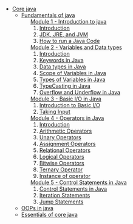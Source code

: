 <ul>
        <li>
            <a href="https://www.google.com/">Core java</a>
            <ul>
                <li>
                    <a href="#">Fundamentals of java</a>
                    <ul style="list-style: none;">
                        <li>
                            <a href="https://github.com/Shubham-Choudhury/Learning_Java/tree/main/1%20Core%20java/1%20Fundamentals%20of%20Java/Module%201%20-%20Introduction%20to%20Java">Module 1 - Introduction to java</a>
                            <ol>
                                <li>
                                    <a href="https://github.com/Shubham-Choudhury/Learning_Java/blob/main/1%20Core%20java/1%20Fundamentals%20of%20Java/Module%201%20-%20Introduction%20to%20Java/1.%20Introduction.md">Introduction</a>
                                </li>
                                <li>
                                    <a href="https://github.com/Shubham-Choudhury/Learning_Java/blob/main/1%20Core%20java/1%20Fundamentals%20of%20Java/Module%201%20-%20Introduction%20to%20Java/2.%20JDK%2C%20JRE%2C%20and%20JVM.md">JDK, JRE, and JVM</a>
                                </li>
                                <li>
                                    <a href="https://github.com/Shubham-Choudhury/Learning_Java/blob/main/1%20Core%20java/1%20Fundamentals%20of%20Java/Module%201%20-%20Introduction%20to%20Java/3.%20How%20to%20run%20a%20Java%20Code.md">How to run a Java Code</a>
                                </li>
                            </ol>
                        </li>
                        <li>
                            <a href="https://github.com/Shubham-Choudhury/Learning_Java/tree/main/1%20Core%20java/1%20Fundamentals%20of%20Java/Module%202%20-%20Variables%20and%20Data%20types">Module 2 - Variables and Data types</a>
                            <ol>
                                <li>
                                    <a href="https://github.com/Shubham-Choudhury/Learning_Java/blob/main/1%20Core%20java/1%20Fundamentals%20of%20Java/Module%202%20-%20Variables%20and%20Data%20types/1.%20Introduction.md">Introduction</a>
                                </li>
                                <li>
                                    <a href="https://github.com/Shubham-Choudhury/Learning_Java/blob/main/1%20Core%20java/1%20Fundamentals%20of%20Java/Module%202%20-%20Variables%20and%20Data%20types/2.%20Keywords%20in%20Java.md">Keywords in Java</a>
                                </li>
                                <li>
                                    <a href="https://github.com/Shubham-Choudhury/Learning_Java/blob/main/1%20Core%20java/1%20Fundamentals%20of%20Java/Module%202%20-%20Variables%20and%20Data%20types/3.%20Data%20types%20in%20Java.md">Data types in Java</a>
                                </li>
                                <li>
                                    <a href="https://github.com/Shubham-Choudhury/Learning_Java/blob/main/1%20Core%20java/1%20Fundamentals%20of%20Java/Module%202%20-%20Variables%20and%20Data%20types/4.%20Scope%20of%20Variables%20in%20Java.md">Scope of Variables in Java</a>
                                </li>
                                <li>
                                    <a href="https://github.com/Shubham-Choudhury/Learning_Java/blob/main/1%20Core%20java/1%20Fundamentals%20of%20Java/Module%202%20-%20Variables%20and%20Data%20types/5.%20Types%20of%20Variables%20in%20Java.md">Types of Variables in Java</a>
                                </li>
                                <li>
                                    <a href="https://github.com/Shubham-Choudhury/Learning_Java/blob/main/1%20Core%20java/1%20Fundamentals%20of%20Java/Module%202%20-%20Variables%20and%20Data%20types/6.%20TypeCasting%20in%20Java.md">TypeCasting in Java</a>
                                </li>
                                <li>
                                    <a href="https://github.com/Shubham-Choudhury/Learning_Java/blob/main/1%20Core%20java/1%20Fundamentals%20of%20Java/Module%202%20-%20Variables%20and%20Data%20types/7.%20Overflow%20and%20Underflow%20in%20Java.md">Overflow and Underflow in Java</a>
                                </li>
                            </ol>
                        </li>
                        <li>
                            <a href="https://github.com/Shubham-Choudhury/Learning_Java/tree/main/1%20Core%20java/1%20Fundamentals%20of%20Java/Module%203%20-%20Basic%20I-O%20in%20Java">Module 3 - Basic I/O in Java</a>
                            <ol>
                                <li>
                                    <a href="https://github.com/Shubham-Choudhury/Learning_Java/blob/main/1%20Core%20java/1%20Fundamentals%20of%20Java/Module%203%20-%20Basic%20I-O%20in%20Java/1.%20Introduction%20to%20Basic%20I-O.md">Introduction to Basic I/O</a>
                                </li>
                                <li>
                                    <a href="https://github.com/Shubham-Choudhury/Learning_Java/blob/main/1%20Core%20java/1%20Fundamentals%20of%20Java/Module%203%20-%20Basic%20I-O%20in%20Java/2.%20Taking%20Input.md">Taking Input</a>
                                </li>
                            </ol>
                        </li>
                        <li>
                            <a href="https://github.com/Shubham-Choudhury/Learning_Java/tree/main/1%20Core%20java/1%20Fundamentals%20of%20Java/Module%204%20-%20Operators%20in%20Java">Module 4 - Operators in Java</a>
                            <ol>
                                <li>
                                    <a href="https://github.com/Shubham-Choudhury/Learning_Java/blob/main/1%20Core%20java/1%20Fundamentals%20of%20Java/Module%204%20-%20Operators%20in%20Java/1.%20Introduction.md">Introduction</a>
                                </li>
                                <li>
                                    <a href="https://github.com/Shubham-Choudhury/Learning_Java/blob/main/1%20Core%20java/1%20Fundamentals%20of%20Java/Module%204%20-%20Operators%20in%20Java/2.%20Arithmetic%20Operators.md">Arithmetic Operators</a>
                                </li>
                                <li>
                                    <a href="https://github.com/Shubham-Choudhury/Learning_Java/blob/main/1%20Core%20java/1%20Fundamentals%20of%20Java/Module%204%20-%20Operators%20in%20Java/3.%20Unary%20Operators.md">Unary Operators</a>
                                </li>
                                <li>
                                    <a href="https://github.com/Shubham-Choudhury/Learning_Java/blob/main/1%20Core%20java/1%20Fundamentals%20of%20Java/Module%204%20-%20Operators%20in%20Java/4.%20Assignment%20Operators.md">Assignment Operators</a>
                                </li>
                                <li>
                                    <a href="https://github.com/Shubham-Choudhury/Learning_Java/blob/main/1%20Core%20java/1%20Fundamentals%20of%20Java/Module%204%20-%20Operators%20in%20Java/5.%20Relational%20Operators.md">Relational Operators</a>
                                </li>
                                <li>
                                    <a href="https://github.com/Shubham-Choudhury/Learning_Java/blob/main/1%20Core%20java/1%20Fundamentals%20of%20Java/Module%204%20-%20Operators%20in%20Java/6.%20Logical%20Operators.md">Logical Operators</a>
                                </li>
                                <li>
                                    <a href="https://github.com/Shubham-Choudhury/Learning_Java/blob/main/1%20Core%20java/1%20Fundamentals%20of%20Java/Module%204%20-%20Operators%20in%20Java/7.%20Bitwise%20Operators.md">Bitwise Operators</a>
                                </li>
                                <li>
                                    <a href="https://github.com/Shubham-Choudhury/Learning_Java/blob/main/1%20Core%20java/1%20Fundamentals%20of%20Java/Module%204%20-%20Operators%20in%20Java/8.%20Ternary%20Operator.md">Ternary Operator</a>
                                </li>
                                <li>
                                    <a href="https://github.com/Shubham-Choudhury/Learning_Java/blob/main/1%20Core%20java/1%20Fundamentals%20of%20Java/Module%204%20-%20Operators%20in%20Java/9.%20Instance%20of%20operator.md">Instance of operator</a>
                                </li>
                            </ol>
                        </li>
                        <li>
                            <a href="https://github.com/Shubham-Choudhury/Learning_Java/tree/main/1%20Core%20java/1%20Fundamentals%20of%20Java/Module%205%20-%20Control%20Statements%20in%20Java">Module 5 - Control Statements in Java</a>
                            <ol>
                                <li>
                                    <a href="https://github.com/Shubham-Choudhury/Learning_Java/blob/main/1%20Core%20java/1%20Fundamentals%20of%20Java/Module%205%20-%20Control%20Statements%20in%20Java/1.%20Control%20Statements%20in%20Java.md">Control Statements in Java</a>
                                </li>
                                <li>
                                    <a href="https://github.com/Shubham-Choudhury/Learning_Java/blob/main/1%20Core%20java/1%20Fundamentals%20of%20Java/Module%205%20-%20Control%20Statements%20in%20Java/2.%20Iteration%20Statements.md">Iteration Statements</a>
                                </li>
                                <li>
                                    <a href="https://github.com/Shubham-Choudhury/Learning_Java/blob/main/1%20Core%20java/1%20Fundamentals%20of%20Java/Module%205%20-%20Control%20Statements%20in%20Java/3.%20Jump%20Statements.md">Jump Statements</a>
                                </li>
                            </ol>
                        </li>
                    </ul>
                </li>
                <li>
                    <a href="#">OOPs in java</a>
                </li>
                <li>
                    <a href="#">Essentials of core java</a>
                </li>
            </ul>
        </li>
    </ul>
